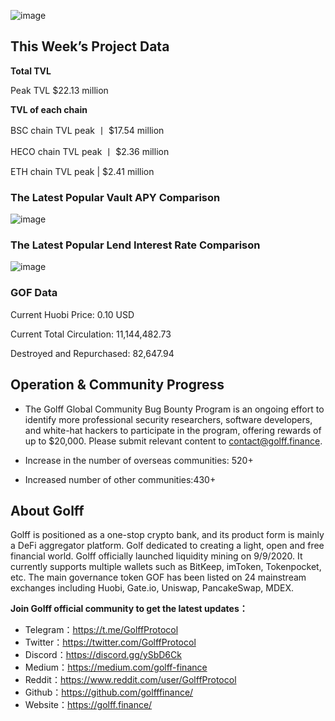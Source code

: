 ![image](https://docs.golff.com/blog/page/week49/1.jpg)

## This Week’s Project Data

**Total TVL**

Peak TVL $22.13 million

**TVL of each chain**

BSC chain TVL peak 丨 $17.54 million

HECO chain TVL peak 丨 $2.36 million

ETH chain TVL peak | $2.41 million

### The Latest Popular Vault APY Comparison

![image](https://docs.golff.com/blog/page/week49/2.jpg)

### The Latest Popular Lend Interest Rate Comparison

![image](https://docs.golff.com/blog/page/week49/3.jpg)

### GOF Data

Current Huobi Price: 0.10 USD

Current Total Circulation: 11,144,482.73

Destroyed and Repurchased: 82,647.94



## Operation & Community Progress

- The Golff Global Community Bug Bounty Program is an ongoing effort to identify more professional security researchers, software developers, and white-hat hackers to participate in the program, offering rewards of up to $20,000. Please submit relevant content to contact@golff.finance.

- Increase in the number of overseas communities: 520+

- Increased number of other communities:430+

  

## About Golff

Golff is positioned as a one-stop crypto bank, and its product form is mainly a DeFi aggregator platform. Golf dedicated to creating a light, open and free financial world. Golff officially launched liquidity mining on 9/9/2020. It currently supports multiple wallets such as BitKeep, imToken, Tokenpocket, etc. The main governance token GOF has been listed on 24 mainstream exchanges including Huobi, Gate.io, Uniswap, PancakeSwap, MDEX.

**Join Golff official community to get the latest updates：**

- Telegram：https://t.me/GolffProtocol
- Twitter：https://twitter.com/GolffProtocol
- Discord：https://discord.gg/ySbD6Ck
- Medium：https://medium.com/golff-finance
- Reddit：https://www.reddit.com/user/GolffProtocol
- Github：https://github.com/golfffinance/
- Website：https://golff.finance/